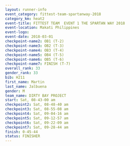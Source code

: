 ```yaml
---
layout: runner-info 
event_category: fittest-team-spartanway-2018 
category_km: heat2 
event-title: FITTEST TEAM  EVENT 1 THE SPARTAN WAY 2018 
event-location: Makati Philippines 
event-logo: 
event-date: 2018-03-01 
checkpoint-name2: OB1 (T-2) 
checkpoint-name3: OB2 (T-3) 
checkpoint-name4: OB3 (T-4) 
checkpoint-name5: OB4 (T-5) 
checkpoint-name6: OB5 (T-6) 
checkpoint-name7: FINISH (T-7) 
overall_rank: 33
gender_rank: 33
bib: H211
first_name: Martin
last_name: Jalbuena
gender: M
team_name: DIRTY BAY PROJECT
start: Sat, 08-43-00 am
checkpoint2: Sat, 08-48-40 am
checkpoint3: Sat, 08-55-08 am
checkpoint4: Sat, 09-04-16 am
checkpoint5: Sat, 09-12-57 am
checkpoint6: Sat, 09-22-09 am
checkpoint7: Sat, 09-28-44 am
finish: 0-45-44
status: FINISHER
---
```


